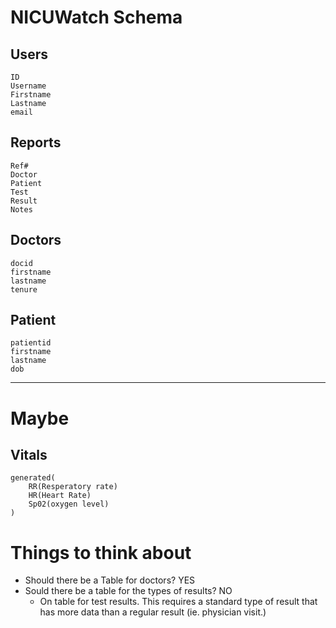 # NICUWatch Schema
## Users
    ID
    Username
    Firstname
    Lastname
    email

## Reports
    Ref#
    Doctor
    Patient
    Test
    Result
    Notes

## Doctors
    docid
    firstname
    lastname
    tenure

## Patient
    patientid
    firstname
    lastname
    dob

<hr>

# Maybe
    
## Vitals
    generated(
        RR(Resperatory rate)
        HR(Heart Rate)
        Sp02(oxygen level)
    )
    

# Things to think about
- Should there be a Table for doctors? YES
- Sould there be a table for the types of results? NO
    - On table for test results. This requires a standard type of result that has more data than a regular result (ie. physician visit.)